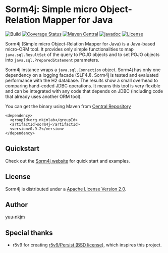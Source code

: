 # Sorm4j: Simple micro Object-Relation Mapper for Java

![Build](https://travis-ci.org/yuu-nkjm/sorm4j.svg?branch=master) [![Coverage Status](https://coveralls.io/repos/github/yuu-nkjm/sorm4j/badge.svg?branch=master)](https://coveralls.io/github/yuu-nkjm/sorm4j?branch=master) [![Maven Central](https://img.shields.io/maven-central/v/org.nkjmlab/sorm4j.svg)](http://mvnrepository.com/artifact/org.nkjmlab/sorm4j) [![javadoc](https://javadoc.io/badge2/org.nkjmlab/sorm4j/javadoc.svg)](https://javadoc.io/doc/org.nkjmlab/sorm4j) [![License](https://img.shields.io/badge/License-Apache%202.0-blue.svg)](https://opensource.org/licenses/Apache-2.0)


Sorm4j (Simple micro Object-Relation Mapper for Java) is a Java-based micro-ORM tool. It provides only simple functionalities to map `java.sql.ResultSet` of the query to POJO objects and to set POJO objects into `java.sql.PreparedStatement` parameters.

Sorm4j instance wraps a `java.sql.Connection` object. Sorm4j has only one dependency on a logging facade (SLF4J). Sorm4j is tested and evaluated performance with the H2 database. The results show a small overhead to comparing hand-coded JDBC operations. It means this tool is very flexible and can be integrated with any code that depends on JDBC (including code that already uses another ORM tool).

You can get the binary using Maven from [Central Repository](http://mvnrepository.com/artifact/org.nkjmlab/sorm4j)

```
<dependency>
  <groupId>org.nkjmlab</groupId>
  <artifactId>sorm4j</artifactId>
  <version>0.9.2</version>
</dependency>
```


## Quickstart
Check out the [Sorm4j website](https://scrapbox.io/sorm4j/) for quick start and examples.

## License
Sorm4j is distributed under a [Apache License Version 2.0](https://github.com/yuu-nkjm/sorm4j/blob/master/LICENSE).

## Author
[yuu-nkjm](https://github.com/yuu-nkjm)

## Special thanks
* r5v9 for creating [r5v9/Persist (BSD license)](https://github.com/r5v9/persist), which inspires this project.
